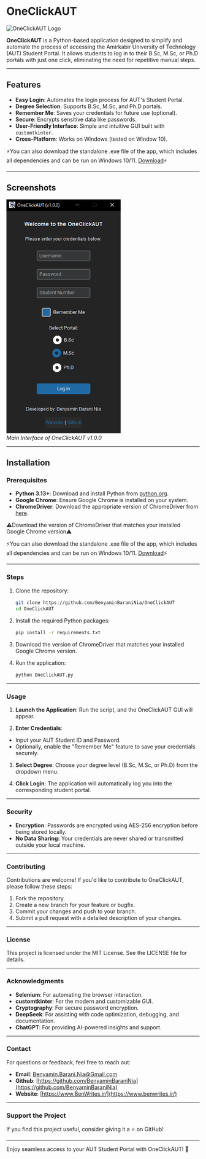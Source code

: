 # OneClickAUT

![OneClickAUT Logo](./images/OneClickAUT.ico)  

**OneClickAUT** is a Python-based application designed to simplify and automate the process of accessing the Amirkabir University of Technology (AUT) Student Portal. It allows students to log in to their B.Sc, M.Sc, or Ph.D portals with just one click, eliminating the need for repetitive manual steps.

---

## Features
- **Easy Login**: Automates the login process for AUT's Student Portal.
- **Degree Selection**: Supports B.Sc, M.Sc, and Ph.D portals.
- **Remember Me**: Saves your credentials for future use (optional).
- **Secure**: Encrypts sensitive data like passwords.
- **User-Friendly Interface**: Simple and intuitive GUI built with `customtkinter`.
- **Cross-Platform**: Works on Windows (tested on Window 10).

⚡️You can also download the standalone .exe file of the app, which includes all dependencies and can be run on Windows 10/11. [Download](https://drive.google.com/file/d/1ZVVbYC3TmRG7fnpxVH21iTL8oruJ-YX5/view?usp=sharing)⚡️

---

## Screenshots
![Screenshot 1](./images/OneClickAUT-v-1-0-0.png)  
*Main Interface of OneClickAUT v1.0.0*

---

## Installation
### Prerequisites
- **Python 3.13+**: Download and install Python from [python.org](https://www.python.org/).
- **Google Chrome**: Ensure Google Chrome is installed on your system.
- **ChromeDriver**: Download the appropriate version of ChromeDriver from [here](https://googlechromelabs.github.io/chrome-for-testing/).

⚠️Download the version of ChromeDriver that matches your installed Google Chrome version⚠️

⚡️You can also download the standalone .exe file of the app, which includes all dependencies and can be run on Windows 10/11. [Download](https://drive.google.com/file/d/1ZVVbYC3TmRG7fnpxVH21iTL8oruJ-YX5/view?usp=sharing)⚡️

---

### Steps
1. Clone the repository:
   ```bash
   git clone https://github.com/BenyaminBaraniNia/OneClickAUT
   cd OneClickAUT
2. Install the required Python packages:
   ```bash
   pip install -r requirements.txt
3. Download the version of ChromeDriver that matches your installed Google Chrome version.

4. Run the application:
   ```bash
   python OneClickAUT.py

---

### Usage
1. **Launch the Application**: Run the script, and the OneClickAUT GUI will appear.

2. **Enter Credentials**: 
- Input your AUT Student ID and Password.
- Optionally, enable the "Remember Me" feature to save your credentials securely.

3. **Select Degree**: Choose your degree level (B.Sc, M.Sc, or Ph.D) from the dropdown menu.

4. **Click Login**: The application will automatically log you into the corresponding student portal.

---

### Security
- **Encryption**: Passwords are encrypted using AES-256 encryption before being stored locally.
- **No Data Sharing:** Your credentials are never shared or transmitted outside your local machine.

---

### Contributing
Contributions are welcome! If you'd like to contribute to OneClickAUT, please follow these steps:
1. Fork the repository.
2. Create a new branch for your feature or bugfix.
3. Commit your changes and push to your branch.
4. Submit a pull request with a detailed description of your changes.

---

### License
This project is licensed under the MIT License. See the LICENSE file for details.

---

### Acknowledgments
- **Selenium**: For automating the browser interaction.
- **customtkinter**: For the modern and customizable GUI.
- **Cryptography**: For secure password encryption.
- **DeepSeek**: For assisting with code optimization, debugging, and documentation.
- **ChatGPT**: For providing AI-powered insights and support.

---

### Contact
For questions or feedback, feel free to reach out:

- **Email**: [Benyamin.Barani.Nia@Gmail.com](Benyamin.Barani.Nia@Gmail.com)
- **Github**: [https://github.com/BenyaminBaraniNia](https://github.com/BenyaminBaraniNia)
- **Website**: [https://www.BenWrites.ir/](https://www.benwrites.ir/)

---

### Support the Project
If you find this project useful, consider giving it a ⭐️ on GitHub!

---
Enjoy seamless access to your AUT Student Portal with OneClickAUT! 🚀